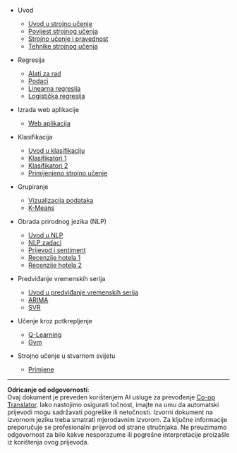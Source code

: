 <!--
CO_OP_TRANSLATOR_METADATA:
{
  "original_hash": "68dd06c685f6ce840e0acfa313352e7c",
  "translation_date": "2025-09-05T12:22:07+00:00",
  "source_file": "docs/_sidebar.md",
  "language_code": "hr"
}
-->
- Uvod
  - [Uvod u strojno učenje](../1-Introduction/1-intro-to-ML/README.md)
  - [Povijest strojnog učenja](../1-Introduction/2-history-of-ML/README.md)
  - [Strojno učenje i pravednost](../1-Introduction/3-fairness/README.md)
  - [Tehnike strojnog učenja](../1-Introduction/4-techniques-of-ML/README.md)

- Regresija
  - [Alati za rad](../2-Regression/1-Tools/README.md)
  - [Podaci](../2-Regression/2-Data/README.md)
  - [Linearna regresija](../2-Regression/3-Linear/README.md)
  - [Logistička regresija](../2-Regression/4-Logistic/README.md)

- Izrada web aplikacije
  - [Web aplikacija](../3-Web-App/1-Web-App/README.md)

- Klasifikacija
  - [Uvod u klasifikaciju](../4-Classification/1-Introduction/README.md)
  - [Klasifikatori 1](../4-Classification/2-Classifiers-1/README.md)
  - [Klasifikatori 2](../4-Classification/3-Classifiers-2/README.md)
  - [Primijenjeno strojno učenje](../4-Classification/4-Applied/README.md)

- Grupiranje
  - [Vizualizacija podataka](../5-Clustering/1-Visualize/README.md)
  - [K-Means](../5-Clustering/2-K-Means/README.md)

- Obrada prirodnog jezika (NLP)
  - [Uvod u NLP](../6-NLP/1-Introduction-to-NLP/README.md)
  - [NLP zadaci](../6-NLP/2-Tasks/README.md)
  - [Prijevod i sentiment](../6-NLP/3-Translation-Sentiment/README.md)
  - [Recenzije hotela 1](../6-NLP/4-Hotel-Reviews-1/README.md)
  - [Recenzije hotela 2](../6-NLP/5-Hotel-Reviews-2/README.md)

- Predviđanje vremenskih serija
  - [Uvod u predviđanje vremenskih serija](../7-TimeSeries/1-Introduction/README.md)
  - [ARIMA](../7-TimeSeries/2-ARIMA/README.md)
  - [SVR](../7-TimeSeries/3-SVR/README.md)

- Učenje kroz potkrepljenje
  - [Q-Learning](../8-Reinforcement/1-QLearning/README.md)
  - [Gym](../8-Reinforcement/2-Gym/README.md)

- Strojno učenje u stvarnom svijetu
  - [Primjene](../9-Real-World/1-Applications/README.md)

---

**Odricanje od odgovornosti**:  
Ovaj dokument je preveden korištenjem AI usluge za prevođenje [Co-op Translator](https://github.com/Azure/co-op-translator). Iako nastojimo osigurati točnost, imajte na umu da automatski prijevodi mogu sadržavati pogreške ili netočnosti. Izvorni dokument na izvornom jeziku treba smatrati mjerodavnim izvorom. Za ključne informacije preporučuje se profesionalni prijevod od strane stručnjaka. Ne preuzimamo odgovornost za bilo kakve nesporazume ili pogrešne interpretacije proizašle iz korištenja ovog prijevoda.